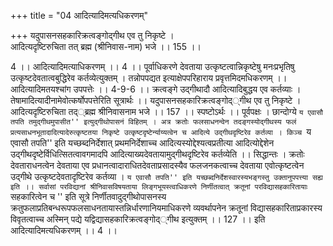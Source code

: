+++
title = "04 आदित्यादिमत्यधिकरणम्"

+++
यदुपासनसहकारिक्रत्वङ्गोद्गीथ एव तु निकृष्टे ।  
आदित्यदृष्टिरुचिता तत् ब्रह्म (श्रीनिवास-नाम) भजे ।। 155 ।।  
  
4 ।। आदित्यादिमत्याधिकरणम् ।। 4 ।। पूर्वाधिकरणे देवताया उत्कृष्टत्वान्निकृष्टेषु मनःप्रभृतिषु उत्कृष्टदेवतात्वबुद्धिरेव कर्तव्येत्युक्तम् । तन्नोपपद्यत इत्याक्षेपपरिहाराय प्रवृत्तमिदमधिकरणम् ।। आदित्यादिमतयश्चांग उपपत्तेः ।। 4-9-6 ।। क्रत्वङ्गे उद्गीथादौ आदित्यादिबुद्धय एव कर्तव्याः । तेषामादित्यादीनामेवोत्कर्षोपपत्तेरिति सूत्रार्थः ।। यदुपासनसहकारिक्रत्वङ्गोद््गीथ एव तु निकृष्टे । आदित्यदृष्टिरुचिता तद््ब्रह्म श्रीनिवासनाम भजे ।। 157 ।। स्पष्टोऽर्थः ।। पूर्वपक्षः । छान्दोग्ये ``य एवासौ तपति तमुद्गीथमुपासीत'' इत्युद्गीथोपासनं विहितम् । अत्र क्रतोः फलसाधनन्वेन तदङ्गस्योद्गीथस्य फलं प्रत्यसाधनभूतादादित्यादेरुत्कृष्टतया निकृष्टे उत्कृष्टदृष्टेर्न्याय्यत्वेन च आदित्ये उद्गीथदृष्टिरेव कर्तव्या । किञ्च ``य एवासौ तपति'' इति यच्छब्दनिर्देशात् प्रथमनिर्देशाच्च आदित्यस्योद्देश्यत्वप्रतीत्या आदित्योद्देशेन उद्गीथदृष्टेर्विधित्सितत्वावगमादपि आदित्याख्यदेवतायामुद्गीथदृष्टिरेव कर्तव्येति ।। सिद्धान्तः । क्रतोः देवताराधनत्वेन देवताया एव प्रधानत्वादाराधितदेवताप्रसादस्यैव फलजनकत्वाच्च देवताया एवोत्कृष्टत्वेन उद्गीथे उत्कृष्टदेवतादृष्टिरेव कर्तव्या । ``य एवासौ तपति'' इति यच्छब्दनिर्देशस्वारस्यभङ्गस्तु उक्तानुपपत्त्या सह्य इति ।। सर्वासां परविद्यानां श्रीनिवासविषयताया लिङ्गभूयस्त्वाधिकरणे निर्णीतत्वात् क्रतूनां परविद्यासहकारितायाः ``सहकारित्वेन च '' इति सूत्रे निर्णीतवादुद्गीथोपासनस्य क्रतुफलाप्रतिबन्धरूपफलसाधनतायास्तन्निर्धारणानियमाधिकरणे व्यवर्थापनेन क्रतूनां विद्यासहकारिताप्रकारस्य विवृतत्वाच्च अस्मिन् पद्ये यद्विद्यासहकारिक्रत्वङ्गोद््गीथ इत्युक्तम् ।। 127 ।। इति आदित्यादिमत्यधिकरणम् ।। 4 ।।